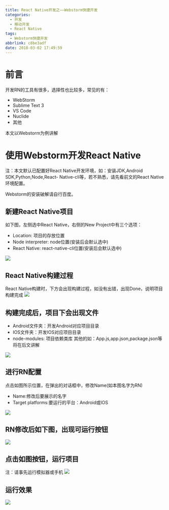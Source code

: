 ```yaml
---
title: React Native开发之——Webstorm快捷开发
categories:
  - 开发
  - 移动开发
  - React Native
tags:
  - Webstorm快捷开发
abbrlink: c8be3adf
date: 2018-03-02 17:49:59
---
```

# 前言  
开发RN的工具有很多，选择性也比较多，常见的有：  

- WebStorm
- Sublime Text 3
- VS Code
- Nuclide
- 其他 


<!--more-->
本文以Webstorm为例讲解
# 使用Webstorm开发React Native
注：本文默认已配置好React Native开发环境，如：安装JDK,Android SDK,Python,Node,React- Native-cli等，若不熟悉，请先看前文的React Native环境配置。  

Webstorm的安装破解请自行百度。  
## 新建React Native项目
如下图，左侧选中React Native，右侧的New Project中有三个选项：  

- Location: 项目的存放位置
- Node interpreter: node位置(安装后会默认选中)
- React Native: react-native-cli位置(安装后会默认选中)

![][1]
## React Native构建过程 
React Native构建时，下方会出现构建过程，如没有出错，出现Done，说明项目构建完成
![][2]
## 构建完成后，项目下会出现文件
- Android文件夹：开发Android对应项目目录
- IOS文件夹：开发IOS对应项目目录
- node-modules: 项目依赖类库
其他的如：App.js,app.json,package.json等将在后文讲解

![][3]
## 进行RN配置
点击如图所示位置，在弹出的对话框中，修改Name(如本图名字为RN)

- Name:修改后要展示的名字
- Target platforms:要运行的平台：Android或IOS

![][4]
## RN修改后如下图，出现可运行按钮
![][5]
## 点击如图按钮，运行项目
注：请事先运行模拟器或手机
![][6]
## 运行效果
![][7]


[1]: https://raw.githubusercontent.com/PGzxc/images/master/blog-images/webstorm-react-new.png
[2]: https://raw.githubusercontent.com/PGzxc/images/master/blog-images/webstorm-react-create.png
[3]: https://raw.githubusercontent.com/PGzxc/images/master/blog-images/webstorm-react-file.png
[4]: https://raw.githubusercontent.com/PGzxc/images/master/blog-images/webstorm-react-modify.png
[5]: https://raw.githubusercontent.com/PGzxc/images/master/blog-images/webstorm-react-modify-down.png
[6]: https://raw.githubusercontent.com/PGzxc/images/master/blog-images/webstorm-react-run.png
[7]: https://raw.githubusercontent.com/PGzxc/images/master/blog-images/webstorm-react-run-effect.png

